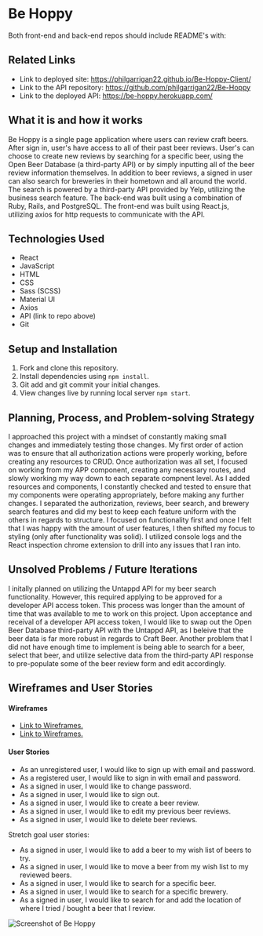 # Be Hoppy
Both front-end and back-end repos should include README's with:

## Related Links
- Link to deployed site: https://philgarrigan22.github.io/Be-Hoppy-Client/
- Link to the API repository: https://github.com/philgarrigan22/Be-Hoppy
- Link to the deployed API: https://be-hoppy.herokuapp.com/

## What it is and how it works
Be Hoppy is a single page application where users can review craft beers. After sign in, user's have access to
all of their past beer reviews. User's can choose to create new reviews by searching for a specific beer, using
the Open Beer Database (a third-party API) or by simply inputting all of the beer review information themselves.
In addition to beer reviews, a signed in user can also search for breweries in their hometown and all around the
world. The search is powered by a third-party API provided by Yelp, utilizing the business search feature. The
back-end was built using a combination of Ruby, Rails, and PostgreSQL. The front-end was built using React.js,
utilizing axios for http requests to communicate with the API.

## Technologies Used
- React
- JavaScript
- HTML
- CSS
- Sass (SCSS)
- Material UI
- Axios
- API (link to repo above)
- Git

## Setup and Installation
1. Fork and clone this repository.
2. Install dependencies using `npm install`.
3. Git add and git commit your initial changes.
4. View changes live by running local server `npm start`.

## Planning, Process, and Problem-solving Strategy
I approached this project with a mindset of constantly making small changes and immediately testing those changes.
My first order of action was to ensure that all authorization actions were properly working, before creating any
resources to CRUD. Once authorization was all set, I focused on working from my APP component, creating any necessary
routes, and slowly working my way down to each separate compnent level. As I added resources and components, I
constantly checked and tested to ensure that my components were operating appropriately, before making any further
changes. I separated the authorization, reviews, beer search, and brewery search features and did my best to keep
each feature uniform with the others in regards to structure. I focused on functionality first and once I felt that
I was happy with the amount of user features, I then shifted my focus to styling (only after functionality was solid).
I utilized console logs and the React inspection chrome extension to drill into any issues that I ran into.

## Unsolved Problems / Future Iterations
I initally planned on utilizing the Untappd API for my beer search functionality. However, this required applying to
be approved for a developer API access token. This process was longer than the amount of time that was available to
me to work on this project. Upon acceptance and receival of a developer API access token, I would like to swap out
the Open Beer Database third-party API with the Untappd API, as I beleive that the beer data is far more robust in
regards to Craft Beer. Another problem that I did not have enough time to implement is being able to search for a
beer, select that beer, and utilize selective data from the third-party API response to pre-populate some of the
beer review form and edit accordingly.

## Wireframes and User Stories

#### Wireframes
- [Link to Wireframes.](https://imgur.com/0ggVvvC)
- [Link to Wireframes.](https://imgur.com/X4QCTSd)

#### User Stories
* As an unregistered user, I would like to sign up with email and password.
* As a registered user, I would like to sign in with email and password.
* As a signed in user, I would like to change password.
* As a signed in user, I would like to sign out.
* As a signed in user, I would like to create a beer review.
* As a signed in user, I would like to edit my previous beer reviews.
* As a signed in user, I would like to delete beer reviews.

Stretch goal user stories:
* As a signed in user, I would like to add a beer to my wish list of beers to try.
* As a signed in user, I would like to move a beer from my wish list to my reviewed beers.
* As a signed in user, I would like to search for a specific beer.
* As a signed in user, I would like to search for a specific brewery.
* As a signed in user, I would like to search for and add the location of where I tried / bought a beer that I review.

![Screenshot of Be Hoppy](https://i.imgur.com/Awd89hX.png)
